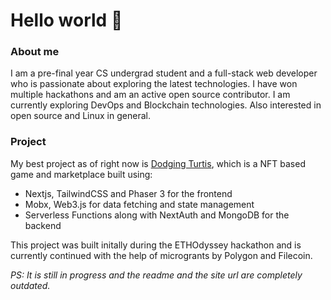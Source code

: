 # Hello world 👋

### About me
I am a pre-final year CS undergrad student and a full-stack web developer who is passionate about exploring the latest technologies. I have won multiple hackathons and am an active open source contributor. I am currently exploring DevOps and Blockchain technologies. Also interested in open source and Linux in general.

### Project
My best project as of right now is [Dodging Turtis](https://github.com/Dodging-Turtis/Dodging-Turtis), which is a NFT based game and marketplace built using:
 - Nextjs, TailwindCSS and Phaser 3 for the frontend
 - Mobx, Web3.js for data fetching and state management
 - Serverless Functions along with NextAuth and MongoDB for the backend
 
 This project was built initally during the ETHOdyssey hackathon and is currently continued with the help of microgrants by Polygon and Filecoin.
 
 *PS: It is still in progress and the readme and the site url are completely outdated.*
